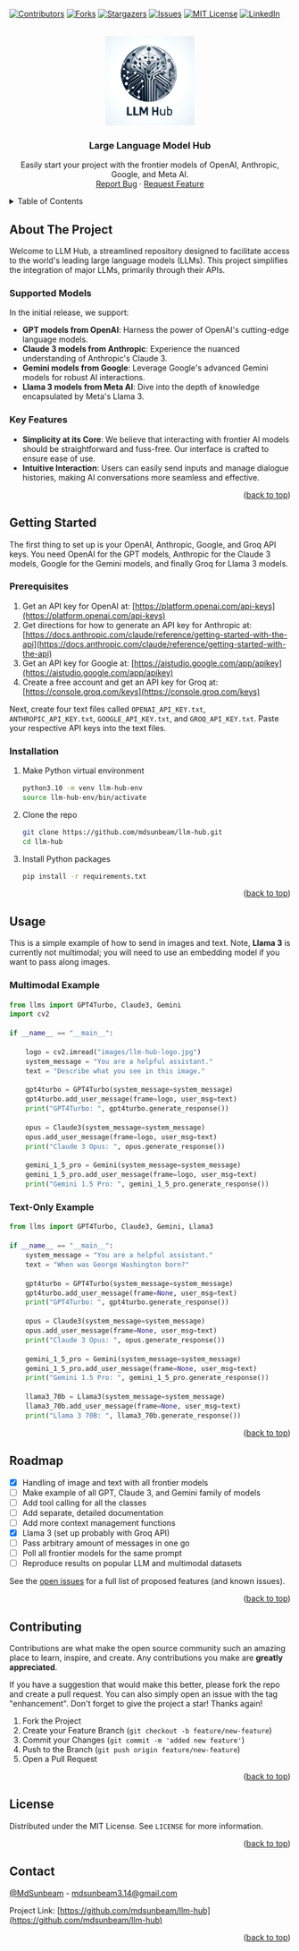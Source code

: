<!-- Improved compatibility of back to top link: See: https://github.com/othneildrew/Best-README-Template/pull/73 -->
<a name="readme-top"></a>
<!--
*** Thanks for checking out the Best-README-Template. If you have a suggestion
*** that would make this better, please fork the repo and create a pull request
*** or simply open an issue with the tag "enhancement".
*** Don't forget to give the project a star!
*** Thanks again! Now go create something AMAZING! :D
-->



<!-- PROJECT SHIELDS -->
<!--
*** I'm using markdown "reference style" links for readability.
*** Reference links are enclosed in brackets [ ] instead of parentheses ( ).
*** See the bottom of this document for the declaration of the reference variables
*** for contributors-url, forks-url, etc. This is an optional, concise syntax you may use.
*** https://www.markdownguide.org/basic-syntax/#reference-style-links
-->
[![Contributors][contributors-shield]][contributors-url]
[![Forks][forks-shield]][forks-url]
[![Stargazers][stars-shield]][stars-url]
[![Issues][issues-shield]][issues-url]
[![MIT License][license-shield]][license-url]
[![LinkedIn][linkedin-shield]][linkedin-url]



<!-- PROJECT LOGO -->
<br />
<div align="center">
  <a href="https://github.com/mdsunbeam/llm-hub">
    <img src="images/llm-hub-logo.jpg" alt="Logo" width="160" height="160">
  </a>

<h3 align="center">Large Language Model Hub</h3>

  <p align="center">
    Easily start your project with the frontier models of OpenAI, Anthropic, Google, and Meta AI.
    <br />
    <!-- <a href="https://github.com/mdsunbeam/llm-hub"><strong>Explore the docs »</strong></a>
    <br />
    <br />
    <a href="https://github.com/mdsunbeam/llm-hub">View Demo</a> -->
    <!-- · -->
    <a href="https://github.com/mdsunbeam/llm-hub/issues/new?labels=bug&template=bug-report---.md">Report Bug</a>
    ·
    <a href="https://github.com/mdsunbeam/llm-hub/issues/new?labels=enhancement&template=feature-request---.md">Request Feature</a>
  </p>
</div>



<!-- TABLE OF CONTENTS -->
<details>
  <summary>Table of Contents</summary>
  <ol>
    <li>
      <a href="#about-the-project">About The Project</a>
    </li>
    <li>
      <a href="#getting-started">Getting Started</a>
      <ul>
        <li><a href="#prerequisites">Prerequisites</a></li>
        <li><a href="#installation">Installation</a></li>
      </ul>
    </li>
    <li><a href="#usage">Usage</a></li>
    <li><a href="#roadmap">Roadmap</a></li>
    <li><a href="#contributing">Contributing</a></li>
    <li><a href="#license">License</a></li>
    <li><a href="#contact">Contact</a></li>
  </ol>
</details>



<!-- ABOUT THE PROJECT -->
## About The Project

Welcome to LLM Hub, a streamlined repository designed to facilitate access to the world's leading large language models (LLMs). This project simplifies the integration of major LLMs, primarily through their APIs.

### Supported Models

In the initial release, we support:

- **GPT models from OpenAI**: Harness the power of OpenAI's cutting-edge language models.
- **Claude 3 models from Anthropic**: Experience the nuanced understanding of Anthropic's Claude 3.
- **Gemini models from Google**: Leverage Google's advanced Gemini models for robust AI interactions.
- **Llama 3 models from Meta AI**: Dive into the depth of knowledge encapsulated by Meta's Llama 3.

### Key Features

- **Simplicity at its Core**: We believe that interacting with frontier AI models should be straightforward and fuss-free. Our interface is crafted to ensure ease of use.
- **Intuitive Interaction**: Users can easily send inputs and manage dialogue histories, making AI conversations more seamless and effective.

<p align="right">(<a href="#readme-top">back to top</a>)</p>


<!-- GETTING STARTED -->
## Getting Started

The first thing to set up is your OpenAI, Anthropic, Google, and Groq API keys. You need OpenAI for the GPT models, Anthropic for the Claude 3 models, Google for the Gemini models, and finally Groq for Llama 3 models.

### Prerequisites

1. Get an API key for OpenAI at: [https://platform.openai.com/api-keys](https://platform.openai.com/api-keys)
2. Get directions for how to generate an API key for Anthropic at: [https://docs.anthropic.com/claude/reference/getting-started-with-the-api](https://docs.anthropic.com/claude/reference/getting-started-with-the-api)
3. Get an API key for Google at: [https://aistudio.google.com/app/apikey](https://aistudio.google.com/app/apikey)
4. Create a free account and get an API key for Groq at: [https://console.groq.com/keys](https://console.groq.com/keys)

Next, create four text files called `OPENAI_API_KEY.txt`, `ANTHROPIC_API_KEY.txt`, `GOOGLE_API_KEY.txt`, and `GROQ_API_KEY.txt`. Paste your respective API keys into the text files.

### Installation

1. Make Python virtual environment
   ```sh
   python3.10 -m venv llm-hub-env
   source llm-hub-env/bin/activate
   ```
2. Clone the repo
   ```sh
   git clone https://github.com/mdsunbeam/llm-hub.git
   cd llm-hub
   ```
3. Install Python packages
   ```sh
   pip install -r requirements.txt 
   ```

<p align="right">(<a href="#readme-top">back to top</a>)</p>



<!-- USAGE EXAMPLES -->
## Usage

This is a simple example of how to send in images and text. Note, **Llama 3** is currently not multimodal; you will need to use an embedding model if you want to pass along images.

### Multimodal Example
```python
from llms import GPT4Turbo, Claude3, Gemini
import cv2

if __name__ == "__main__":

    logo = cv2.imread("images/llm-hub-logo.jpg")
    system_message = "You are a helpful assistant."
    text = "Describe what you see in this image."

    gpt4turbo = GPT4Turbo(system_message=system_message)
    gpt4turbo.add_user_message(frame=logo, user_msg=text)
    print("GPT4Turbo: ", gpt4turbo.generate_response())

    opus = Claude3(system_message=system_message)
    opus.add_user_message(frame=logo, user_msg=text)
    print("Claude 3 Opus: ", opus.generate_response())

    gemini_1_5_pro = Gemini(system_message=system_message)
    gemini_1_5_pro.add_user_message(frame=logo, user_msg=text)
    print("Gemini 1.5 Pro: ", gemini_1_5_pro.generate_response())
```

### Text-Only Example
```python
from llms import GPT4Turbo, Claude3, Gemini, Llama3

if __name__ == "__main__":
    system_message = "You are a helpful assistant."
    text = "When was George Washington born?"

    gpt4turbo = GPT4Turbo(system_message=system_message)
    gpt4turbo.add_user_message(frame=None, user_msg=text)
    print("GPT4Turbo: ", gpt4turbo.generate_response())

    opus = Claude3(system_message=system_message)
    opus.add_user_message(frame=None, user_msg=text)
    print("Claude 3 Opus: ", opus.generate_response())

    gemini_1_5_pro = Gemini(system_message=system_message)
    gemini_1_5_pro.add_user_message(frame=None, user_msg=text)
    print("Gemini 1.5 Pro: ", gemini_1_5_pro.generate_response())

    llama3_70b = Llama3(system_message=system_message)
    llama3_70b.add_user_message(frame=None, user_msg=text)
    print("Llama 3 70B: ", llama3_70b.generate_response())
```


<p align="right">(<a href="#readme-top">back to top</a>)</p>



<!-- ROADMAP -->
## Roadmap

- [x] Handling of image and text with all frontier models
- [ ] Make example of all GPT, Claude 3, and Gemini family of models
- [ ] Add tool calling for all the classes
- [ ] Add separate, detailed documentation
- [ ] Add more context management functions
- [x] Llama 3 (set up probably with Groq API)
- [ ] Pass arbitrary amount of messages in one go
- [ ] Poll all frontier models for the same prompt
- [ ] Reproduce results on popular LLM and multimodal datasets 

See the [open issues](https://github.com/mdsunbeam/llm-hub/issues) for a full list of proposed features (and known issues).

<p align="right">(<a href="#readme-top">back to top</a>)</p>



<!-- CONTRIBUTING -->
## Contributing

Contributions are what make the open source community such an amazing place to learn, inspire, and create. Any contributions you make are **greatly appreciated**.

If you have a suggestion that would make this better, please fork the repo and create a pull request. You can also simply open an issue with the tag "enhancement".
Don't forget to give the project a star! Thanks again!

1. Fork the Project
2. Create your Feature Branch (`git checkout -b feature/new-feature`)
3. Commit your Changes (`git commit -m 'added new feature'`)
4. Push to the Branch (`git push origin feature/new-feature`)
5. Open a Pull Request

<p align="right">(<a href="#readme-top">back to top</a>)</p>



<!-- LICENSE -->
## License

Distributed under the MIT License. See `LICENSE` for more information.

<p align="right">(<a href="#readme-top">back to top</a>)</p>



<!-- CONTACT -->
## Contact

[@MdSunbeam](https://twitter.com/MdSunbeam) - mdsunbeam3.14@gmail.com

Project Link: [https://github.com/mdsunbeam/llm-hub](https://github.com/mdsunbeam/llm-hub)

<p align="right">(<a href="#readme-top">back to top</a>)</p>

<!-- MARKDOWN LINKS & IMAGES -->
<!-- https://www.markdownguide.org/basic-syntax/#reference-style-links -->
[contributors-shield]: https://img.shields.io/github/contributors/mdsunbeam/llm-hub.svg?style=for-the-badge
[contributors-url]: https://github.com/mdsunbeam/llm-hub/graphs/contributors
[forks-shield]: https://img.shields.io/github/forks/mdsunbeam/llm-hub.svg?style=for-the-badge
[forks-url]: https://github.com/mdsunbeam/llm-hub/network/members
[stars-shield]: https://img.shields.io/github/stars/mdsunbeam/llm-hub.svg?style=for-the-badge
[stars-url]: https://github.com/mdsunbeam/llm-hub/stargazers
[issues-shield]: https://img.shields.io/github/issues/mdsunbeam/llm-hub.svg?style=for-the-badge
[issues-url]: https://github.com/mdsunbeam/llm-hub/issues
[license-shield]: https://img.shields.io/github/license/mdsunbeam/llm-hub.svg?style=for-the-badge
[license-url]: https://github.com/mdsunbeam/llm-hub/blob/main/LICENSE
[linkedin-shield]: https://img.shields.io/badge/-LinkedIn-black.svg?style=for-the-badge&logo=linkedin&colorB=555
[linkedin-url]: https://linkedin.com/in/mdsunbeam
